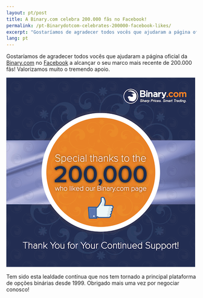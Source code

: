 ```yaml
---
layout: pt/post
title: A Binary.com celebra 200.000 fãs no Facebook!  
permalink: /pt-Binarydotcom-celebrates-200000-facebook-likes/   
excerpt: "Gostaríamos de agradecer todos vocês que ajudaram a página oficial da Binary.com no Facebook a alcançar o seu marco mais recente de 200.000 fãs ..."  
lang: pt
---
```



Gostaríamos de agradecer todos vocês que ajudaram a página oficial da [Binary.com](https://www.binary.com/?l=PT&utm_source=blog&utm_medium=social&utm_content=PT&utm_campaign=whatsnew) no [Facebook](https://www.facebook.com/binarydotcom) a alcançar o seu marco mais recente de 200.000 fãs! Valorizamos muito o tremendo apoio.  

![](/images/SET-2-FB-2M-LIKES-POST-2.png)

Tem sido esta lealdade contínua que nos tem tornado a principal plataforma de opções binárias desde 1999. Obrigado mais uma vez por negociar conosco!

